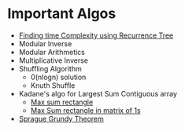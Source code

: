 # Important Algos
 - [Finding time Complexity using Recurrence Tree](https://www.youtube.com/watch?v=1K9ebQJosvo&t=0s&index=12&list=PLbF8-KW4HcngoybeU7b1U5cJk9dNVFp5v)
 - Modular Inverse
 - Modular Arithmetics
 - Multiplicative Inverse
 - Shuffling Algorithm 
    - 0(nlogn) solution
    - Knuth Shuffle
 - Kadane's algo for Largest Sum Contiguous array
    - [Max sum rectangle](https://www.geeksforgeeks.org/maximum-sum-rectangle-in-a-2d-matrix-dp-27/)
    - [Max Sum rectangle in matrix of 1s](https://www.geeksforgeeks.org/maximum-size-rectangle-binary-sub-matrix-1s/)
 - [Sprague Grundy Theorem](https://www.youtube.com/watch?v=GRlGknQEOW8)
